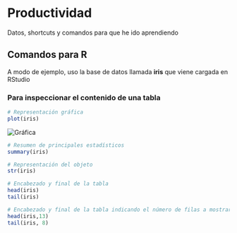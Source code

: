 # Productividad
Datos, shortcuts y comandos para que he ido aprendiendo

## Comandos para R

A modo de ejemplo, uso la base de datos llamada **iris** que viene cargada en RStudio

### Para inspeccionar el contenido de una tabla


```r
# Representación gráfica
plot(iris)
```
![Gráfica](/Users/Natalia/Dropbox/R_Aprendiendo/Rplot_iris.png)

```r
# Resumen de principales estadísticos
summary(iris)
```

```r
# Representación del objeto
str(iris)
```

```r
# Encabezado y final de la tabla
head(iris)
tail(iris)
```


```r
# Encabezado y final de la tabla indicando el número de filas a mostrar
head(iris,13)
tail(iris, 8)
```





